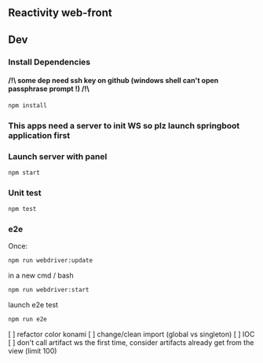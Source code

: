 ## Reactivity web-front

## Dev
### Install Dependencies


#### /!\ some dep need ssh key on github (windows shell can't open passphrase prompt !) /!\
```sh
npm install
```

### This apps need a server to init WS so plz launch springboot application first

### Launch server with panel
```sh
npm start
```

### Unit test
```sh
npm test
```

### e2e

Once:
```sh
npm run webdriver:update
```

in a new cmd / bash
```sh
npm run webdriver:start
```

launch e2e test
```sh
npm run e2e
```


[ ] refactor color konami
[ ] change/clean import (global vs singleton)
[ ] IOC
[ ] don't call artifact ws the first time, consider artifacts already get from the view (limit 100)
